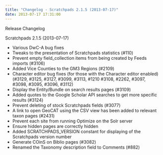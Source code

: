 ```yaml
---
title: "Changelog - Scratchpads 2.1.5 (2013-07-17)"
date: 2013-07-17 17:31:00
---
```


Release Changelog

Scratchpads 2.1.5 (2013-07-17)
- Various DwC-A bug fixes
- Tweaks to the presentation of Scratchpads statistics (#110)
- Prevent empty field_collection items from being created by Feeds imports (#3106)
- Added Vice Counties to the GM3 Regions (#2109)
- Character editor bug fixes (for those with the Character editor enabled) (#3129, #3125, #3127, #3099, #3113, #1210 #3108, #2262, #3097, #3098, #3095, #3096, #3112)
- Display the Entity/Bundle on search results pages (#3109)
- Added quotes to the Google Scholar API searches to get more specific results (#3124)
- Prevent deleting of stock Scratchpads fields (#3077)
- A link to open GeoCAT using the CSV view has been added to relevant taxon pages (#2431)
- Prevent each site from running Optimize on the Solr server
- Ensure hidden pages are correctly hidden
- Added SCRATCHPADS_VERSION constant for displaying of the Scratchpads version number
- Generate COinS on Biblio pages (#3082)
- Renamed the Taxonomy description field to Comments (#882)

